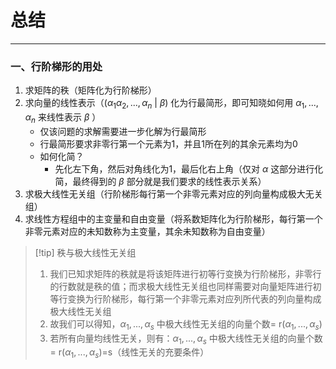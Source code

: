 # 总结

---

### 一、行阶梯形的用处

1. 求矩阵的秩（矩阵化为行阶梯形）
2. 求向量的线性表示（($\alpha_1\alpha_2,...,\alpha_n$ | $\beta$) 化为行最简形，即可知晓如何用 $\alpha_1,..., \alpha_n$ 来线性表示 $\beta$ ）
	- 仅该问题的求解需要进一步化解为行最简形
	- 行最简形要求非零行第一个元素为1，并且1所在列的其余元素均为0
	- 如何化简？
		- 先化左下角，然后对角线化为1，最后化右上角（仅对 $\alpha$ 这部分进行化简，最终得到的 $\beta$ 部分就是我们要求的线性表示关系）
3. 求极大线性无关组（行阶梯形每行第一个非零元素对应的列向量构成极大无关组）
4. 求线性方程组中的主变量和自由变量（将系数矩阵化为行阶梯形，每行第一个非零元素对应的未知数称为主变量，其余未知数称为自由变量）

>[!tip] 秩与极大线性无关组
>1. 我们已知求矩阵的秩就是将该矩阵进行初等行变换为行阶梯形，非零行的行数就是秩的值；而求极大线性无关组也同样需要对向量矩阵进行初等行变换为行阶梯形，每行第一个非零元素对应列所代表的列向量构成极大线性无关组
>2. 故我们可以得知，$\alpha_1,...,\alpha_s$ 中极大线性无关组的向量个数= r($\alpha_1,...,\alpha_s$)
>3. 若所有向量均线性无关，则有：$\alpha_1,...,\alpha_s$ 中极大线性无关组的向量个数= r($\alpha_1,...,\alpha_s$)=s（线性无关的充要条件）




